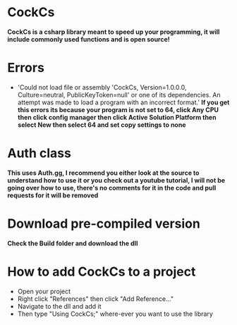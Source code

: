 # CockCs
**CockCs is a csharp library meant to speed up your programming, it will include commonly used functions and is open source!**

# Errors
* 'Could not load file or assembly 'CockCs, Version=1.0.0.0, Culture=neutral, PublicKeyToken=null' or one of its dependencies. An attempt was made to load a program with an incorrect format.'
**If you get this errors its because your program is not set to 64, click Any CPU then click config manager then click Active Solution Platform then select New then select 64 and set copy settings to none**

# Auth class
**This uses Auth.gg, I recommend you either look at the source to understand how to use it or you check out a youtube tutorial, I will not be going over how to use, there's no comments for it in the code and pull requests for it will be removed**

# Download pre-compiled version
**Check the Build folder and download the dll**

# How to add CockCs to a project
* Open your project
* Right click "References" then click "Add Reference..." 
* Navigate to the dll and add it
* Then type "Using CockCs;" where-ever you want to use the library
